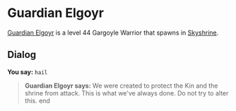 # Guardian Elgoyr



[Guardian Elgoyr](/npc/114431) is a level 44 Gargoyle Warrior that spawns in [Skyshrine](/zone/114).



## Dialog

**You say:** `hail`



>**Guardian Elgoyr says:** We were created to protect the Kin and the shrine from attack. This is what we've always done. Do not try to alter this.
end
